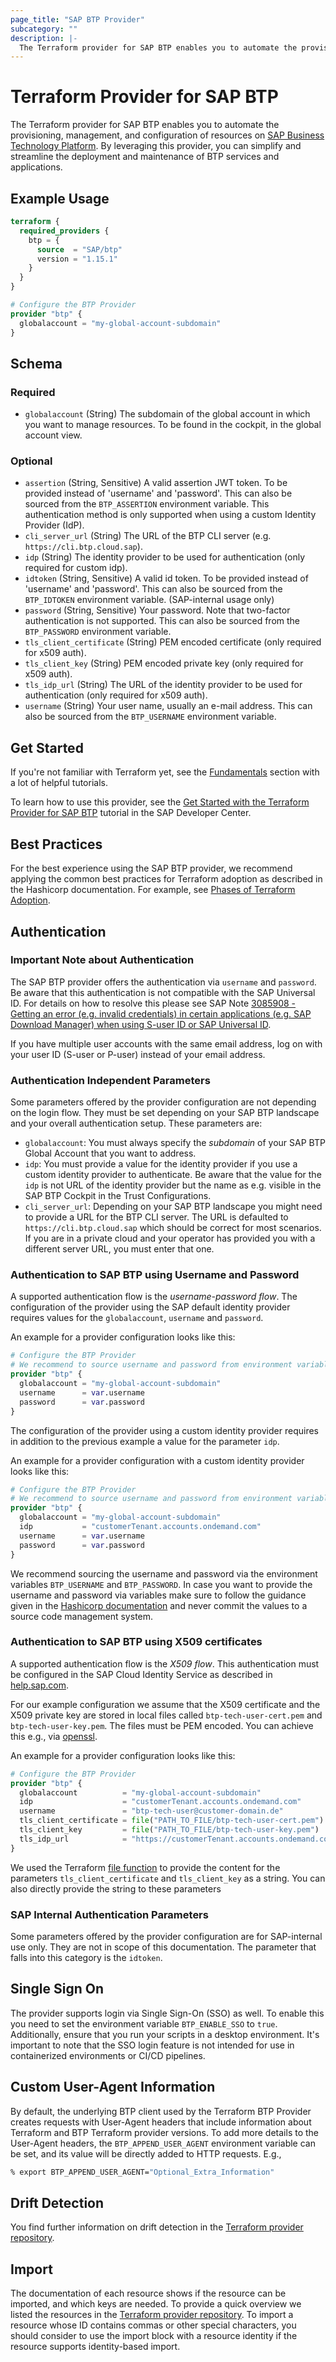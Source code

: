 ```yaml
---
page_title: "SAP BTP Provider"
subcategory: ""
description: |-
  The Terraform provider for SAP BTP enables you to automate the provisioning, management, and configuration of resources on SAP Business Technology Platform https://account.hana.ondemand.com/. By leveraging this provider, you can simplify and streamline the deployment and maintenance of BTP services and applications.
---
```

# Terraform Provider for SAP BTP

The Terraform provider for SAP BTP enables you to automate the provisioning, management, and configuration of resources on [SAP Business Technology Platform](https://account.hana.ondemand.com/). By leveraging this provider, you can simplify and streamline the deployment and maintenance of BTP services and applications.

## Example Usage

```terraform
terraform {
  required_providers {
    btp = {
      source  = "SAP/btp"
      version = "1.15.1"
    }
  }
}

# Configure the BTP Provider
provider "btp" {
  globalaccount = "my-global-account-subdomain"
}
```

<!-- schema generated by tfplugindocs -->
## Schema

### Required

- `globalaccount` (String) The subdomain of the global account in which you want to manage resources. To be found in the cockpit, in the global account view.

### Optional

- `assertion` (String, Sensitive) A valid assertion JWT token. To be provided instead of 'username' and 'password'. This can also be sourced from the `BTP_ASSERTION` environment variable. This authentication method is only supported when using a custom Identity Provider (IdP).
- `cli_server_url` (String) The URL of the BTP CLI server (e.g. `https://cli.btp.cloud.sap`).
- `idp` (String) The identity provider to be used for authentication (only required for custom idp).
- `idtoken` (String, Sensitive) A valid id token. To be provided instead of 'username' and 'password'. This can also be sourced from the `BTP_IDTOKEN` environment variable. (SAP-internal usage only)
- `password` (String, Sensitive) Your password. Note that two-factor authentication is not supported. This can also be sourced from the `BTP_PASSWORD` environment variable.
- `tls_client_certificate` (String) PEM encoded certificate (only required for x509 auth).
- `tls_client_key` (String) PEM encoded private key (only required for x509 auth).
- `tls_idp_url` (String) The URL of the identity provider to be used for authentication (only required for x509 auth).
- `username` (String) Your user name, usually an e-mail address. This can also be sourced from the `BTP_USERNAME` environment variable.

## Get Started

If you're not familiar with Terraform yet, see the [Fundamentals](https://developer.hashicorp.com/terraform/tutorials/cli) section with a lot of helpful tutorials.

To learn how to use this provider, see the [Get Started with the Terraform Provider for SAP BTP](https://developers.sap.com/tutorials/btp-terraform-get-started.html) tutorial in the SAP Developer Center.

## Best Practices

For the best experience using the SAP BTP provider, we recommend applying the common best practices for Terraform adoption as described in the Hashicorp documentation. For example, see [Phases of Terraform Adoption](https://developer.hashicorp.com/well-architected-framework/operational-excellence/operational-excellence-terraform-maturity).

## Authentication

### Important Note about Authentication

The SAP BTP provider offers the authentication via `username` and `password`. Be aware that this authentication is not compatible with the SAP Universal ID. For details on how to resolve this please see SAP Note [3085908 - Getting an error (e.g. invalid credentials) in certain applications (e.g. SAP Download Manager) when using S-user ID or SAP Universal ID](https://me.sap.com/notes/3085908).

If you have multiple user accounts with the same email address, log on with your user ID (S-user or P-user) instead of your email address.

### Authentication Independent Parameters

Some parameters offered by the provider configuration are not depending on the login flow. They must be set depending on your SAP BTP landscape and your overall authentication setup. These parameters are:

- `globalaccount`: You must always specify the *subdomain* of your SAP BTP Global Account that you want to address.
- `idp`: You must provide a value for the identity provider if you use a custom identity provider to authenticate. Be aware that the value for the `idp` is not URL of the identity provider but the name as e.g. visible in the SAP BTP Cockpit in the Trust Configurations.
- `cli_server_url`: Depending on your SAP BTP landscape you might need to provide a URL for the BTP CLI server. The URL is defaulted to `https://cli.btp.cloud.sap` which should be correct for most scenarios. If you are in a private cloud and your operator has provided you with a different server URL, you must enter that one.


### Authentication to SAP BTP using Username and Password

A supported authentication flow is the *username-password flow*. The configuration of the provider using the SAP default identity provider requires values for the `globalaccount`, `username` and `password`.

An example for a provider configuration looks like this:

```terraform
# Configure the BTP Provider
# We recommend to source username and password from environment variables
provider "btp" {
  globalaccount = "my-global-account-subdomain"
  username      = var.username
  password      = var.password
}
```

The configuration of the provider using a custom identity provider requires in addition to the previous example a value for the parameter `idp`.

An example for a provider configuration with a custom identity provider looks like this:

```terraform
# Configure the BTP Provider
# We recommend to source username and password from environment variables
provider "btp" {
  globalaccount = "my-global-account-subdomain"
  idp           = "customerTenant.accounts.ondemand.com"
  username      = var.username
  password      = var.password
}
```

We recommend sourcing the username and password via the environment variables `BTP_USERNAME` and `BTP_PASSWORD`. In case you want to provide the username and password via variables make sure to follow the guidance given in the [Hashicorp documentation](https://developer.hashicorp.com/terraform/tutorials/configuration-language/sensitive-variables) and never commit the values to a source code management system.

### Authentication to SAP BTP using X509 certificates

A supported authentication flow is the *X509 flow*. This authentication must be configured in the SAP Cloud Identity Service as described in [help.sap.com](https://help.sap.com/docs/cloud-identity-services/cloud-identity-services/configure-x-509-client-certificates-for-user-authentication).

For our example configuration we assume that the X509 certificate and the X509 private key are stored in local files called `btp-tech-user-cert.pem` and `btp-tech-user-key.pem`. The files must be PEM encoded. You can achieve this e.g., via [openssl](https://docs.openssl.org/master/man1/openssl-x509/).

An example for a provider configuration looks like this:

```terraform
# Configure the BTP Provider
provider "btp" {
  globalaccount          = "my-global-account-subdomain"
  idp                    = "customerTenant.accounts.ondemand.com"
  username               = "btp-tech-user@customer-domain.de"
  tls_client_certificate = file("PATH_TO_FILE/btp-tech-user-cert.pem")
  tls_client_key         = file("PATH_TO_FILE/btp-tech-user-key.pem")
  tls_idp_url            = "https://customerTenant.accounts.ondemand.com"
}
```

We used the Terraform [file function](https://developer.hashicorp.com/terraform/language/functions/file) to provide the content for the parameters `tls_client_certificate` and `tls_client_key` as a string. You can also directly provide the string to these parameters

### SAP Internal Authentication Parameters

Some parameters offered by the provider configuration are for SAP-internal use only. They are not in scope of this documentation.
The parameter that falls into this category is the `idtoken`.

## Single Sign On

The provider supports login via Single Sign-On (SSO) as well. To enable this you need to set the environment variable `BTP_ENABLE_SSO` to `true`. Additionally, ensure that you run your scripts in a desktop environment. It's important to note that the SSO login feature is not intended for use in containerized environments or CI/CD pipelines.

## Custom User-Agent Information

By default, the underlying BTP client used by the Terraform BTP Provider creates requests with User-Agent headers that include information about Terraform and BTP Terraform provider versions. To add more details to the User-Agent headers, the `BTP_APPEND_USER_AGENT` environment variable can be set, and its value will be directly added to HTTP requests. E.g.,

```bash
% export BTP_APPEND_USER_AGENT="Optional_Extra_Information"
```

## Drift Detection

You find further information on drift detection in the [Terraform provider repository](https://github.com/SAP/terraform-provider-btp/blob/main/guides/DRIFTDETECTION.md).

## Import

The documentation of each resource shows if the resource can be imported, and which keys are needed. To provide a quick overview we listed the resources in the [Terraform provider repository](https://github.com/SAP/terraform-provider-btp/blob/main/guides/IMPORT.md). To import a resource whose ID contains commas or other special characters, you should consider to use the import block with a resource identity if the resource supports identity-based import.

